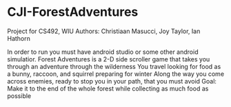 # CJI-ForestAdventures
Project for CS492, WIU
Authors: Christiaan Masucci, Joy Taylor, Ian Hathorn

In order to run you must have android studio or some other android simulatior.
Forest Adventures is a 2-D side scroller game that takes you through an adventure through the wilderness
You travel looking for food as a bunny, raccoon, and squirrel preparing for winter
Along the way you come across enemies, ready to stop you in your path, that you must avoid 
Goal: Make it to the end of the whole forest while collecting as much food as possible
